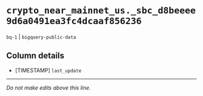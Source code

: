 # `crypto_near_mainnet_us._sbc_d8beeee9d6a0491ea3fc4dcaaf856236`
`bq-1` | `bigquery-public-data`

## Column details
* [TIMESTAMP] `last_update`

-------------------------------------------------------------------------------
*Do not make edits above this line.*
